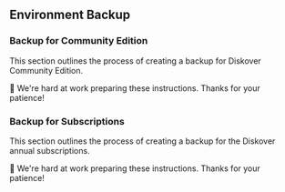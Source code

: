 <p id=“backup”></p>

## Environment Backup

### Backup for Community Edition

This section outlines the process of creating a backup for Diskover Community Edition.

🚧 We're hard at work preparing these instructions. Thanks for your patience!

### Backup for Subscriptions

This section outlines the process of creating a backup for the Diskover annual subscriptions.

🚧 We're hard at work preparing these instructions. Thanks for your patience!
